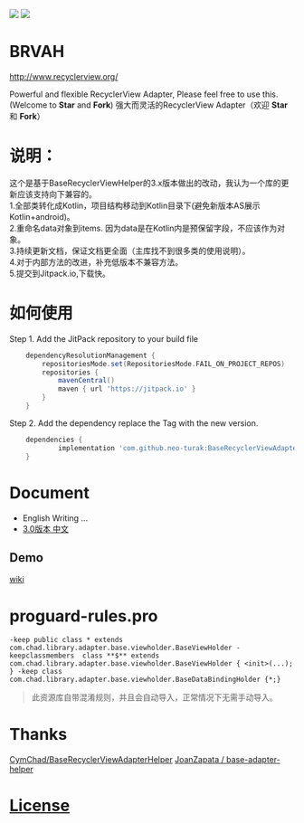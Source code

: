 ![](https://user-images.githubusercontent.com/7698209/33198075-ef8f2230-d123-11e7-85a3-4cb9b22f877d.png)
[![](https://jitpack.io/v/neo-turak/BaseRecyclerViewAdapterHelper.svg)](https://jitpack.io/#neo-turak/BaseRecyclerViewAdapterHelper)
# BRVAH

http://www.recyclerview.org/

Powerful and flexible RecyclerView Adapter,
Please feel free to use this. (Welcome to **Star** and **Fork**)
强大而灵活的RecyclerView Adapter（欢迎 **Star** 和 **Fork**）

# 说明：

这个是基于BaseRecyclerViewHelper的3.x版本做出的改动，我认为一个库的更新应该支持向下兼容的。  
1.全部类转化成Kotlin，项目结构移动到Kotlin目录下(避免新版本AS展示Kotlin+android)。  
2.重命名data对象到items. 因为data是在Kotlin内是预保留字段，不应该作为对象。  
3.持续更新文档，保证文档更全面（主库找不到很多类的使用说明）。  
4.对于内部方法的改进，补充低版本不兼容方法。  
5.提交到Jitpack.io,下载快。

# 如何使用

Step 1. Add the JitPack repository to your build file

````groovy
    dependencyResolutionManagement {
		repositoriesMode.set(RepositoriesMode.FAIL_ON_PROJECT_REPOS)
		repositories {
			mavenCentral()
			maven { url 'https://jitpack.io' }
		}
	}
````
Step 2. Add the dependency
replace the Tag with the new version.
````groovy
	dependencies {
	        implementation 'com.github.neo-turak:BaseRecyclerViewAdapterHelper:Tag'
	}
````
# Document

- English Writing ...
- [3.0版本 中文](https://github.com/CymChad/BaseRecyclerViewAdapterHelper/blob/3.x/readme/0-BaseRecyclerViewAdapterHelper.md)

## Demo

[wiki](https://github.com/CymChad/BaseRecyclerViewAdapterHelper/wiki)

# proguard-rules.pro
``
-keep public class * extends com.chad.library.adapter.base.viewholder.BaseViewHolder
-keepclassmembers  class **$** extends com.chad.library.adapter.base.viewholder.BaseViewHolder {
<init>(...);
}
-keep class com.chad.library.adapter.base.viewholder.BaseDataBindingHolder {*;}
``
> 此资源库自带混淆规则，并且会自动导入，正常情况下无需手动导入。

# Thanks

[CymChad/BaseRecyclerViewAdapterHelper](https://jitpack.io/#CymChad/BaseRecyclerViewAdapterHelper)
[JoanZapata / base-adapter-helper](https://github.com/JoanZapata/base-adapter-helper)

# [License](https://github.com/CymChad/BaseRecyclerViewAdapterHelper/blob/master/LICENSE)
